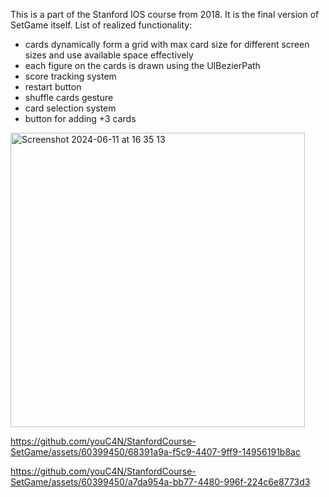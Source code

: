 This is a part of the Stanford IOS course from 2018. 
It is the final version of SetGame itself. 
List of realized functionality: 
- cards dynamically form a grid with max card size for different screen sizes and use available space effectively
-  each figure on the cards is drawn using the UIBezierPath
-  score tracking system
-  restart button
-  shuffle cards gesture
-  card selection system
-  button for adding +3 cards
<img width="471" alt="Screenshot 2024-06-11 at 16 35 13" src="https://github.com/youC4N/StanfordCourse-SetGame/assets/60399450/464d9723-2436-4128-a330-77c6de869767">

https://github.com/youC4N/StanfordCourse-SetGame/assets/60399450/68391a9a-f5c9-4407-9ff9-14956191b8ac

https://github.com/youC4N/StanfordCourse-SetGame/assets/60399450/a7da954a-bb77-4480-996f-224c6e8773d3

